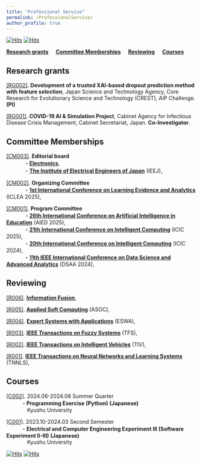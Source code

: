 ```yaml
---
title: "Professional Service"
permalink: /ProfessionalService/
author_profile: true
---
```



[![Hits](https://hits.seeyoufarm.com/api/count/incr/badge.svg?url=https%3A%2F%2Fchengtang-ai.github.io%2FProfessionalService%2F&count_bg=%233DC8BD&title_bg=%23555555&icon=xsplit.svg&icon_color=%23E7E7E7&title=Page+Views%3A&edge_flat=false)](https://hits.seeyoufarm.com)
[![Hits](https://hits.seeyoufarm.com/api/count/incr/badge.svg?url=https%3A%2F%2Fchengtang-ai.github.io&count_bg=%23C83D3D&title_bg=%23555555&icon=airplayvideo.svg&icon_color=%23E7E7E7&title=Total+Visits%3A&edge_flat=false)](https://hits.seeyoufarm.com)


**[Research grants](#rg)** &nbsp; &nbsp; **[Committee Memberships](#cm)** &nbsp; &nbsp; **[Reviewing](#rev)** &nbsp; &nbsp; **[Courses](#cou)**


<h2 id="rg">
Research grants
</h2>

<u>[RG002]</u>. **Development of a trusted XAI-based dropout prediction method with feature selection**, Japan Science and Technology Agency, Core Research for Evolutionary Science and Technology (CREST), AIP Challenge. **(PI)**  

<u>[RG001]</u>. **COVID-19 AI & Simulation Project**, Cabinet Agency for Infectious Disease Crisis Management, Cabinet Secretariat, Japan. **Co-Investigator**.  


<h2 id="cm">
Committee Memberships
</h2>

<u>[CM003]</u>. **Editorial board**  
&nbsp; &nbsp; &nbsp; &nbsp; &nbsp; &nbsp; ・**[Electronics](https://www.mdpi.com/journal/electronics)**,  
&nbsp; &nbsp; &nbsp; &nbsp; &nbsp; &nbsp; ・**[The Institute of Electrical Engineers of Japan](https://www.iee.jp/en/)** (IEEJ),  

<u>[CM002]</u>. **Organizing Committee**  
&nbsp; &nbsp; &nbsp; &nbsp; &nbsp; &nbsp; ・**[1st International Conference on Learning Evidence and Analytics](https://sites.google.com/leds.ait.kyushu-u.ac.jp/iclea2025/?pli=1)** (ICLEA 2025),  

<u>[CM001]</u>. **Program Committee**  
&nbsp; &nbsp; &nbsp; &nbsp; &nbsp; &nbsp; ・**[26th International Conference on Artificial Intelligence in Education](https://iaied.org/conferences)** (AIED 2025),  
&nbsp; &nbsp; &nbsp; &nbsp; &nbsp; &nbsp; ・**[21th International Conference on Intelligent Computing](https://www.ic-icc.cn/2025/index.htm)** (ICIC 2025),  
&nbsp; &nbsp; &nbsp; &nbsp; &nbsp; &nbsp; ・**[20th International Conference on Intelligent Computing](https://www.ic-icc.cn/2024/index.htm)** (ICIC 2024),  
&nbsp; &nbsp; &nbsp; &nbsp; &nbsp; &nbsp; ・**[11th IEEE International Conference on Data Science and Advanced Analytics](https://dsaa2024.dsaa.co/)** (DSAA 2024),  

<h2 id="rev">
Reviewing
</h2>

<u>[R006]</u>. **[Information Fusion](https://www.sciencedirect.com/journal/information-fusion)**,  

<u>[R005]</u>. **[Applied Soft Computing](https://www.sciencedirect.com/journal/applied-soft-computing)** (ASOC),  

<u>[R004]</u>. **[Expert Systems with Applications](https://www.sciencedirect.com/journal/expert-systems-with-applications)** (ESWA),  

<u>[R003]</u>. **[IEEE Transactions on Fuzzy Systems](https://ieeexplore.ieee.org/xpl/RecentIssue.jsp?punumber=91)** (TFS),  

<u>[R002]</u>. **[IEEE Transactions on Intelligent Vehicles](https://ieeexplore.ieee.org/xpl/RecentIssue.jsp?punumber=7274857)** (TIV),  

<u>[R001]</u>. **[IEEE Transactions on Neural Networks and Learning Systems](https://ieeexplore.ieee.org/xpl/RecentIssue.jsp?punumber=5962385)** (TNNLS),  

<h2 id="cou">
Courses
</h2>

<u>[C002]</u>. 2024.06-2024.08   Summer Quarter  
&nbsp; &nbsp; &nbsp; &nbsp; &nbsp; ・**Programming Exercise (Python) (Japanese)**  
&nbsp; &nbsp; &nbsp; &nbsp; &nbsp; &nbsp; &nbsp; Kyushu University  

<u>[C001]</u>. 2023.10-2024.03   Second Semester  
&nbsp; &nbsp; &nbsp; &nbsp; &nbsp; ・**Electrical and Computer Engineering Experiment III (Software Experiment II-III) (Japanese)**  
&nbsp; &nbsp; &nbsp; &nbsp; &nbsp; &nbsp; &nbsp; Kyushu University  


[![Hits](https://hits.seeyoufarm.com/api/count/incr/badge.svg?url=https%3A%2F%2Fchengtang-ai.github.io%2FProfessionalService%2F&count_bg=%233DC8BD&title_bg=%23555555&icon=xsplit.svg&icon_color=%23E7E7E7&title=Page+Views%3A&edge_flat=false)](https://hits.seeyoufarm.com)
[![Hits](https://hits.seeyoufarm.com/api/count/incr/badge.svg?url=https%3A%2F%2Fchengtang-ai.github.io&count_bg=%23C83D3D&title_bg=%23555555&icon=airplayvideo.svg&icon_color=%23E7E7E7&title=Total+Visits%3A&edge_flat=false)](https://hits.seeyoufarm.com)

